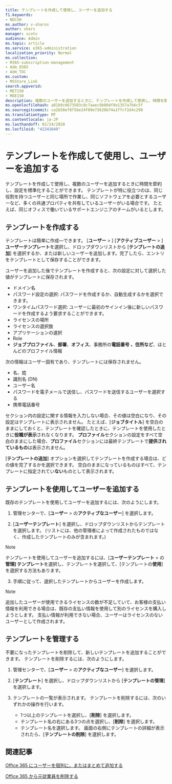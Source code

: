 ```yaml
---
title: テンプレートを作成して使用し、ユーザーを追加する
f1.keywords:
- NOCSH
ms.author: v-sharos
author: shars
manager: scotv
audience: Admin
ms.topic: article
ms.service: o365-administration
localization_priority: Normal
ms.collection:
- M365-subscription-management
- Adm_O365
- Adm_TOC
ms.custom:
- MSStore_Link
search.appverid:
- MET150
- MOE150
description: 複数のユーザーを追加するときに、テンプレートを作成して使用し、時間を節約し、設定を標準化することができます。
ms.openlocfilehash: a81b9c6673503c0c7aaec9b804f8e1357a7b6c5f
ms.sourcegitcommit: ca2b58ef8f5be24f09e73620b74a1ffcf2d4c290
ms.translationtype: MT
ms.contentlocale: ja-JP
ms.lasthandoff: 02/24/2020
ms.locfileid: "42241649"
---
```

# <a name="create-and-use-a-template-to-add-users"></a>テンプレートを作成して使用し、ユーザーを追加する

テンプレートを作成して使用し、複数のユーザーを追加するときに時間を節約し、設定を標準化することができます。 テンプレートが特に役立つのは、同じ役割を持つユーザーと同じ場所で作業し、同じソフトウェアを必要とするユーザーなど、多くの共通プロパティを共有しているユーザーがいる場合です。 たとえば、同じオフィスで働いているサポートエンジニアのチームがいるとします。  

## <a name="create-a-template"></a>テンプレートを作成する

テンプレートは簡単に作成&mdash;できます。 [**ユーザー** > ] [**アクティブユーザー** > ]**ユーザーテンプレート**を選択し、ドロップダウンリストから [**テンプレートの追加**] を選択するか、または新しいユーザーを追加します。完了したら、エントリをテンプレートとして保存することができます。

ユーザーを追加した後でテンプレートを作成すると、次の設定に対して選択した値がテンプレートに保存されます。

- ドメイン名
- パスワード設定の選択: パスワードを作成するか、自動生成するかを選択できます。
- ワンタイムパスワード選択: ユーザーに最初のサインイン後に新しいパスワードを作成するよう要求することができます。
- ライセンスの場所
- ライセンスの選択肢
- アプリケーションの選択
- Role
- **ジョブプロファイル**、**部署**、**オフィス**、事務所の**電話番号** **、住所など**、ほとんどのプロファイル情報 

次の情報はユーザー固有であり、テンプレートには保存されません。

- 名、姓
- 識別名 (DN)
- ユーザー名
- パスワードを電子メールで送信し、パスワードを送信するユーザーを選択する
- 携帯電話番号

セクション内の設定に関する情報を入力しない場合、その値は空白になり、その設定はテンプレートに表示されません。 たとえば、[**ジョブタイトル**] を空白のままにしておくと、テンプレートを確認したときに、テンプレートを使用したときに**役職が表示**されなくなります。 **プロファイル**セクションの設定をすべて空白のままにした場合、**プロファイル**セクションには最終テンプレートで**提供されているもの**は表示されません。

[**テンプレートの追加**] オプションを選択してテンプレートを作成する場合は、どの値を完了するかを選択できます。 空白のままになっているものはすべて、テンプレートに指定されてい**ない**ものとして表示されます。

## <a name="use-a-template-to-add-a-user"></a>テンプレートを使用してユーザーを追加する

既存のテンプレートを使用してユーザーを追加するには、次のようにします。

1. 管理センターで、[**ユーザー** > の**アクティブなユーザー**] を選択します。

2. [**ユーザーテンプレート**] を選択し、ドロップダウンリストからテンプレートを選択します。 (リストには、他の管理者によって作成されたものではなく、作成したテンプレートのみが含まれます。)

 > [!NOTE]
 > テンプレートを使用してユーザーを追加するには、[**ユーザーテンプレート** > の**管理] テンプレート**を選択し、テンプレートを選択して、[テンプレートの**使用**] を選択する方法もあります。

3. 手順に従って、選択したテンプレートからユーザーを作成します。

> [!NOTE]
> 追加したユーザーが使用できるライセンスの数が不足していて、お客様の支払い情報を利用できる場合は、既存の支払い情報を使用して別のライセンスを購入しようとします。 支払い情報が利用できない場合、ユーザーはライセンスのないユーザーとして作成されます。

## <a name="manage-templates"></a>テンプレートを管理する

不要になったテンプレートを削除して、新しいテンプレートを追加することができます。 テンプレートを削除するには、次のようにします。

1. 管理センターで、[**ユーザー** > の**アクティブなユーザー**] を選択します。

2. [**テンプレート**] を選択し、ドロップダウンリストから [**テンプレートの管理**] を選択します。

3. テンプレートの一覧が表示されます。 テンプレートを削除するには、次のいずれかの操作を行います。
    - 1つ以上のテンプレートを選択し、[**削除**] を選択します。 
    - テンプレート名の右にある3つの点を選択し、[**削除**] を選択します。
    - テンプレート名を選択します。 画面の右側にテンプレートの詳細が表示されたら、[**テンプレートの削除**] を選択します。

## <a name="related-articles"></a>関連記事

[Office 365 にユーザーを個別に、またはまとめて追加する](add-users.md)

[Office 365 から元従業員を削除する](remove-former-employee.md)
  